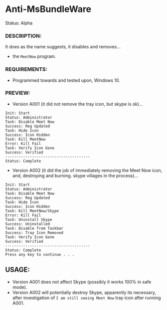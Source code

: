 # Anti-MsBundleWare
Status: Alpha

### DESCRIPTION:
It does as the name suggests, it disables and removes...
- the `MeetNow` program.

### REQUIREMENTS:
- Programmed towards and tested upon, Windows 10.

### PREVIEW:
- Version A001 (it did not remove the tray icon, but skype is ok)...
```
Init: Start
Status: Administrator
Task: Disable Meet Now
Success: Reg Updated
Task: Hide Icon
Success: Icon Hidden
Task: Kill MeetNow
Error: Kill Fail
Task: Verify Icon Gone
Success: Verified
--------------------------------------
Status: Complete
```
- Version A002 (it did the job of immediately removing the Meet Now icon, and, destroying and burning. skype villages in the process)...
```
Init: Start
Status: Administrator
Task: Disable Meet Now
Success: Reg Updated
Task: Hide Icon
Success: Icon Hidden
Task: Kill MeetNow/Skype
Error: Kill Fail
Task: Uninstall Skype
Success: Uninstalled
Task: Disable from Taskbar
Success: Tray Icon Removed
Task: Verify Icon Gone
Success: Verified
--------------------------------------
Status: Complete
Press any key to continue . . .
```

## USAGE:
- Version A001 does not affect Skype (possibly it works 100% in safe mode).
- Version A002 will potentially destroy Skype, apparently its necessary, after investigation of `I am still seeing Meet Now` tray icon after running A001. 
